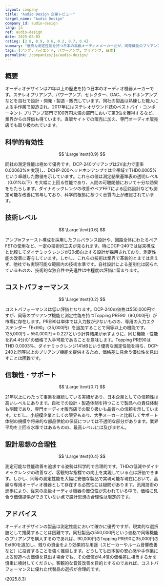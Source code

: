 ```yaml
---
layout: company
title: "Audio Design 企業レビュー"
target_name: "Audio Design"
company_id: audio-design
lang: ja
ref: audio-design
date: 2025-08-03
rating: [2.8, 0.9, 0.6, 0.2, 0.7, 0.4]
summary: "優秀な測定性能を持つ日本の高級オーディオメーカーだが、同等機能のプリアンプが約4.4分の1の価格で入手可能なため、コストパフォーマンスは低い。"
tags: [アンプ, ハイエンド, パワーアンプ, プリアンプ, 日本]
permalink: /companies/ja/audio-design/
---
```

## 概要

オーディオデザインは21年以上の歴史を持つ日本のオーディオ機器メーカーです。ステレオプリアンプ、パワーアンプ、セレクター、DAC、ヘッドホンアンプなどを自社で設計・開発・製造・販売しています。同社の製品は熟練した職人による手作業で製造され、2017年にはステレオサウンド誌のベストバイ・コンポーネント プリアンプ部門で100万円未満の部門において第3位を獲得するなど、業界からの評価も得ています。直販サイトでの販売に加え、専門オーディオ販売店でも取り扱われています。

## 科学的有効性

$$ \Large \text{0.9} $$

同社の測定性能は極めて優秀です。DCP-240プリアンプは2V出力で歪率0.00063%を実現し、DCHP-200ヘッドホンアンプでは全帯域でTHD0.0005%という卓越した数値を示しています。これらの値は測定結果基準表の透明レベル（0.01%以下）を大幅に上回る性能であり、人間の可聴閾値において十分な効果をもたらします。ダイナミックレンジの改善やペアFETによる回路設計なども測定可能な改善に寄与しており、科学的根拠に基づく音質向上が確認されています。

## 技術レベル

$$ \Large \text{0.6} $$

アンプinファースト構成を採用したフルバランス設計や、回路全体にわたるペアFETの使用など、一定の技術的工夫が見られます。特にDCP-240では従来構成と比較してダイナミックレンジが20dB向上する設計が採用されており、測定性能の改善に寄与しています。しかし、これらの技術は業界で革新的とまでは言えず、他社でも実現可能な範囲内の技術水準です。自社設計による差別化は図られているものの、技術的な独自性や先進性は中程度の評価に留まります。

## コストパフォーマンス

$$ \Large \text{0.2} $$

コストパフォーマンスは低い評価となります。DCP-240の価格は550,000円ですが、同等のプリアンプ機能と測定性能を持つTopping PRE90（90,000円）が市場に存在します。PRE90は単体では入力数が少ないものの、専用の入力エクステンダー「Ext90」（35,000円）を追加することで同等以上の機能です。125,000円 ÷ 550,000円 = 0.227という計算結果が示すように、同じ機能・性能を約4.4分の1の価格で入手可能であることを意味します。Topping PRE90はTHD 0.0003%、ダイナミックレンジ141dBという優秀な測定性能を持ち、DCP-240と同等以上のプリアンプ機能を提供するため、価格差に見合う優位性を見出すことは困難です。

## 信頼性・サポート

$$ \Large \text{0.7} $$

21年以上にわたって事業を継続している実績があり、日本企業としての信頼性は高いレベルにあります。自社での設計・製造体制を持つことで製品への責任体制も明確であり、専門オーディオ販売店での取り扱いも品質への信頼を示しています。ただし、小規模企業としての限界もあり、大手メーカーと比較してサポート体制の規模や将来的な部品供給の保証については不透明な部分があります。業界平均を上回る水準ではあるものの、最高レベルには及びません。

## 設計思想の合理性

$$ \Large \text{0.4} $$

測定可能な性能改善を追求する姿勢は科学的で合理的です。THDの低減やダイナミックレンジの改善など、客観的な指標での向上を実現している点は評価できます。しかし、同等の測定性能を大幅に安価な製品で実現可能な現在において、高額な専用オーディオ機器として存在する必然性には疑問があります。汎用技術の進歩により、従来の高級オーディオ機器の優位性が失われている中で、価格に見合う価値提供ができていない点で設計思想の合理性は限定的です。

## アドバイス

オーディオデザインの製品は測定性能において確かに優秀ですが、現実的な選択肢として推奨することは困難です。同社製品の550,000円という価格で同等機能のプリアンプを購入するのであれば、90,000円のTopping PRE90に35,000円のExt90を追加し、残りの資金をより効果的な用途（スピーカーやルーム音響改善など）に投資することを強く推奨します。どうしても日本製の安心感や手作業による製造への価値を見出す場合でも、その価値が4.4倍の価格差に相当するかを慎重に検討してください。客観的な音質改善を目的とするのであれば、コストパフォーマンスに優れた代替品の選択が合理的です。

(2025.8.3)
